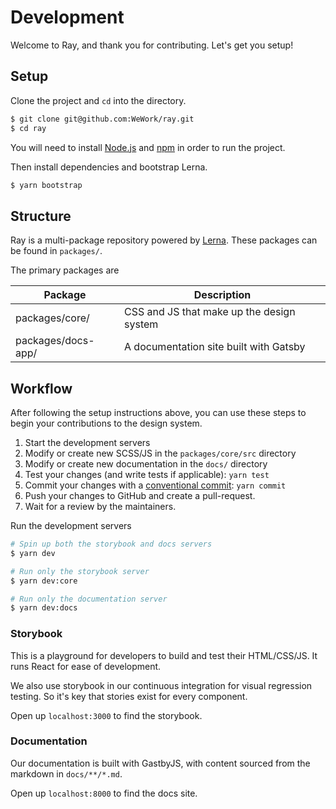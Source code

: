 # Development

Welcome to Ray, and thank you for contributing. Let's get you setup!

## Setup

Clone the project and `cd` into the directory.

```bash
$ git clone git@github.com:WeWork/ray.git
$ cd ray
```

You will need to install [Node.js][node] and [npm] in order to run the project.

Then install dependencies and bootstrap Lerna.

```bash
$ yarn bootstrap
```

## Structure

Ray is a multi-package repository powered by [Lerna]. These packages can be found in `packages/`.

The primary packages are

| Package            | Description                               |
| ------------------ | ----------------------------------------- |
| packages/core/     | CSS and JS that make up the design system |
| packages/docs-app/ | A documentation site built with Gatsby    |

## Workflow

After following the setup instructions above, you can use these steps to begin your contributions to the design system.

1. Start the development servers
2. Modify or create new SCSS/JS in the `packages/core/src` directory
3. Modify or create new documentation in the `docs/` directory
4. Test your changes (and write tests if applicable): `yarn test`
5. Commit your changes with a [conventional commit]: `yarn commit`
6. Push your changes to GitHub and create a pull-request.
7. Wait for a review by the maintainers.

Run the development servers

```bash
# Spin up both the storybook and docs servers
$ yarn dev

# Run only the storybook server
$ yarn dev:core

# Run only the documentation server
$ yarn dev:docs
```

### Storybook

This is a playground for developers to build and test their HTML/CSS/JS. It runs React for ease of development.

We also use storybook in our continuous integration for visual regression testing. So it's key that stories exist for every component.

Open up `localhost:3000` to find the storybook.

### Documentation

Our documentation is built with GastbyJS, with content sourced from the markdown in `docs/**/*.md`.

Open up `localhost:8000` to find the docs site.

[node]: https://nodejs.org/
[npm]: https://docs.npmjs.com/cli/install
[lerna]: https://lerna.js.org/
[conventional commit]: https://www.conventionalcommits.org/en/v1.0.0-beta.2/#summary
